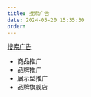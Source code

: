 ```yaml
---
title: 搜索广告
date: 2024-05-20 15:35:30
order: 
---
```


[搜索广告](https://advertising.amazon.com/zh-cn/products/sponsored-ads)

- 商品推广
- 品牌推广
- 展示型推广
- 品牌旗舰店
